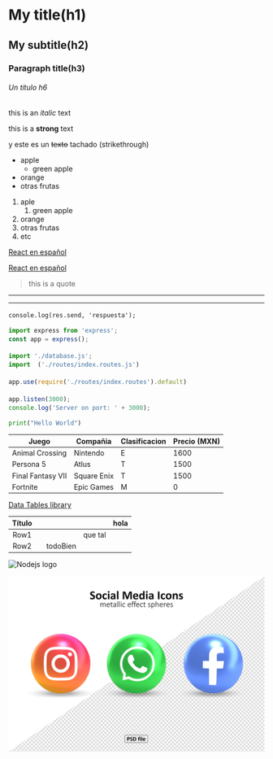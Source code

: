 <!--HEADINGS-->
# My title(h1)
## My subtitle(h2)
### Paragraph title(h3)
###### Un título h6

<!--cursiva-->
this is an *italic* text
<!--negrita-->
this is a **strong** text

<!--strikethrough-->
y este es un ~~texto~~ tachado 
(strikethrough)

<!--Unorder List(ul)-->
* apple
    * green apple
* orange
* otras frutas

1. aple
    1. green apple
2. orange
3. otras frutas
4. etc

[React en español](https://es.reactjs.org/)


[React en español](https://es.reactjs.org/ "Texto mostrado")

> this is a quote

---
___

`console.log(res.send, 'respuesta');`

```javascript
import express from 'express';
const app = express();

import './database.js';
import  ('./routes/index.routes.js')

app.use(require('./routes/index.routes').default)

app.listen(3000);
console.log('Server on port: ' + 3000);

```

```python
print("Hello World")
```

| Juego             | Compañia    | Clasificacion | Precio (MXN) |
|-------------------|-------------|---------------|--------------|
| Animal Crossing   | Nintendo    | E             | 1600         |
| Persona 5         | Atlus       | T             | 1500         |
| Final Fantasy VII | Square Enix | T             | 1500         |
| Fortnite          | Epic Games  | M             | 0            |

[Data Tables library](https://rpubs.com/Juve_Campos/tablasRMarkdown "Juve Campos, tablas")

| Título | | | |hola |
|:-------------------:|---|---|---|---|
| Row1 | | | que tal| |
| Row2 | | todoBien| | |

![Nodejs logo](https://upload.wikimedia.org/wikipedia/commons/d/d9/Node.js_logo.svg)

![Social Media Icons](2.jpg "Tus redes")

<!-- GITHUB MARKDOWN -->



